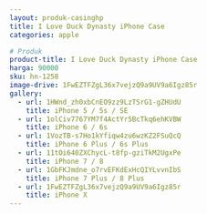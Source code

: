 ```yaml
---
layout: produk-casinghp
title: I Love Duck Dynasty iPhone Case
categories: apple

# Produk
product-title: I Love Duck Dynasty iPhone Case
harga: 90000
sku: hn-1258
image-drive: 1FwEZTFZgL36x7vejzQ9a9UV9a6Igz85r
gallery:
  - url: 1HWnd_zh0xbCnEO9zz9LzTSrG1-gZHUdU
    title: iPhone 5 / 5s / SE
  - url: 1olCiv7767YM7f4ActYr5BcTkq6ehKVBW
    title: iPhone 6 / 6s
  - url: 1VozTB-s7Ho1kYfiqw4zu6wzKZ2FSuQcQ
    title: iPhone 6 Plus / 6s Plus
  - url: 11tOi640ZXChycL-t8fp-gziTkM2UgxPe
    title: iPhone 7 / 8
  - url: 1GbFKJmdne_o7rvEFKdExHcQIYLvvnIbS
    title: iPhone 7 Plus / 8 Plus
  - url: 1FwEZTFZgL36x7vejzQ9a9UV9a6Igz85r
    title: iPhone X
---
```

